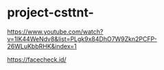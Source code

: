 # project-csttnt-

https://www.youtube.com/watch?v=1lK44WeNdv8&list=PLgk9x84DhO7W9Zkn2PCFP-26WLuKbbRHK&index=1

https://facecheck.id/